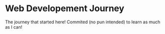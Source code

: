 # Web Developement Journey
 The journey that started here! Commited (no pun intended) to learn as much as I can!
